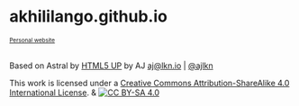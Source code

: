 # akhililango.github.io
<font size="1.5"> [Personal website](https://akhililango.github.io/) </font>
<br><br>

Based on Astral by [HTML5 UP](https://html5up.net/) by AJ aj@lkn.io | [@ajlkn](https://twitter.com/ajlkn)

This work is licensed under a [Creative Commons Attribution-ShareAlike 4.0 International License][cc-by-sa]. &amp; [![CC BY-SA 4.0][cc-by-sa-image]][cc-by-sa]
 
[cc-by-sa]: http://creativecommons.org/licenses/by-sa/4.0/
[cc-by-sa-image]: https://licensebuttons.net/l/by-sa/4.0/88x31.png
